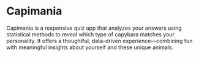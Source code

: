 # Capimania
Capimania is a responsive quiz app that analyzes your answers using statistical methods to reveal which type of capybara matches your personality. It offers a thoughtful, data-driven experience—combining fun with meaningful insights about yourself and these unique animals.
